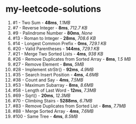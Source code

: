 # my-leetcode-solutions

1. #1 - Two Sum - **48ms**, *1.1MB*
2. #7 - Reverse Integer - **8ms**, *712.7 KB*
3. #9 - Palindrome Number - **80ms**, *None*
4. #13 - Roman to Integer - **28ms**, *708.6 KB*
5. #14 - Longest Common Prefix - **0ms**, *729.1 KB*
6. #20 - Valid Parentheses - **144ms**, *729.1 KB*
7. #21 - Merge Two Sorted Lists - **4ms**, *938 KB*
8. #26 - Remove Duplicates from Sorted Array - **8ms**, *1.5 MB*
9. #27 - Remove Element - **8ms**, *5MB*
10. #28 - Implement strStr() - **92ms**, *4.9MB*
11. #35 - Search Insert Position - **4ms**, *4.6MB*
12. #38 - Count and Say - **4ms**, *7.5MB*
13. #53 - Maximum Subarray - **8ms**, *8.6MB*
14. #58 - Length of Last Word - **12ms**, *7.3MB*
15. #69 - Sqrt() - **20ms**, *12.3MB*
16. #70 - Climbing Stairs - **5288ms**, *6.7MB*
17. #83 - Remove Duplicates from Sorted List - **8ms**, *7.7MB*
18. #88 - Merge Sorted Array - **4ms**, *7.6MB*	
19. #100 - Same Tree - **4ms**, *8.5MB*
